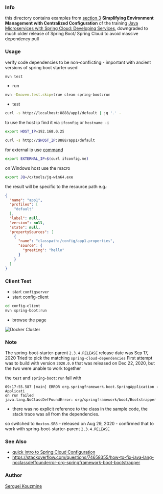 ### Info

this directory contains examples from [section 3](https://app.pluralsight.com/course-player?clipId=caf88459-8a71-4181-aaae-72dd78243410) __Simplifying Environment Management with Centralized Configuration__ of the training [Java Microservices with Spring Cloud: Developing Services](https://app.pluralsight.com/courses/36c015db-2983-4f97-8973-098b6a5d1fcc/table-of-contents), downgraded to much older release of Spring Boot/ Spring Cloud to avoid massive dependency pull

### Usage

verify code dependencies to be non-conflicting - important with ancient versions of spring boot starter used
```sh
mvn test
```
* run
```sh
mvn -Dmaven.test.skip=true clean spring-boot:run
```
* test
```sh
curl -s http://localhost:8888/app1/default | jq '.' -
```
to use the host ip find it via `ifconfig` or `hostname -i`
```sh
export HOST_IP=192.168.0.25
```
```sh
curl -s http://$HOST_IP:8888/app1/default
```
for external ip use [command](https://www.freecodecamp.org/news/bash-command-line-tips-to-help-you-work-faster/)
```sh
export EXTERNAL_IP=$(curl ifconfig.me)
```
on Windows host use the macro
```sh
export JQ=/c/tools/jq-win64.exe
```
the result will be specific to the resource path e.g.:
```JSON
{
  "name": "app1",
  "profiles": [
    "default"
  ],
  "label": null,
  "version": null,
  "state": null,
  "propertySources": [
    {
      "name": "classpath:/config/app1.properties",
      "source": {
        "greeting": "hello"
      }
    }
  ]
}
```

### Client Test

* start `configserver`
* start config-client
```sh
cd config-client
mvn spring-boot:run
```
* browse the page

![Docker Cluster](https://github.com/sergueik/springboot_study/blob/master/basic-spring-configserver/screenshots/capture-greeting.png)

### Note


The spring-boot-starter-parent `2.3.4.RELEASE` release date was Sep 17, 2020
Tried to pick the matching `spring-cloud-dependencies`
First attempt was to build with version `2020.0.0` that was released on	Dec 22, 2020, but the two  were unable to work together

the `test` and `spring-boot:run` fail with
```text
09:17:55.587 [main] ERROR org.springframework.boot.SpringApplication - Applicati
on run failed
java.lang.NoClassDefFoundError: org/springframework/boot/Bootstrapper
```
- there was no explicit reference to the class in the sample code, the stack trace was all from the dependencies.

so switched to `Hoxton.SR8` - released on Aug 29, 2020 - confirmed that to work with  spring-boot-starter-parent `2.3.4.RELEASE`

### See Also
  * [quick Intro to Spring Cloud Configuration](https://www.baeldung.com/spring-cloud-configuration)
  * https://stackoverflow.com/questions/74658355/how-to-fix-java-lang-noclassdeffounderror-org-springframework-boot-bootstrapper
### Author
[Serguei Kouzmine](kouzmine_serguei@yahoo.com)

